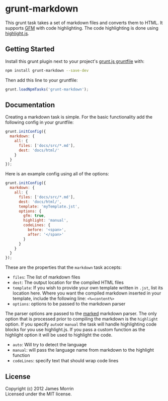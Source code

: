 # grunt-markdown

This grunt task takes a set of markdown files and converts them to HTML. It supports [GFM](http://github.github.com/github-flavored-markdown/) with code highlighting. The code highlighting is done using [highlight.js](http://softwaremaniacs.org/soft/highlight/en/).

## Getting Started
Install this grunt plugin next to your project's [grunt.js gruntfile](http://gruntjs.com/getting-started) with:

```bash
npm install grunt-markdown --save-dev
```

Then add this line to your gruntfile:

```javascript
grunt.loadNpmTasks('grunt-markdown');
```

## Documentation
Creating a markdown task is simple. For the basic functionality add the following config in your gruntfile:

```javascript
grunt.initConfig({
  markdown: {
    all: {
      files: ['docs/src/*.md'],
      dest: 'docs/html/'
    }  
  }  
});

```

Here is an example config using all of the options:

```javascript
grunt.initConfig({
  markdown: {
    all: {
      files: ['docs/src/*.md'],
      dest: 'docs/html/',
      template: 'myTemplate.jst',
      options: {
        gfm: true,
        highlight: 'manual',
        codeLines: {
          before: '<span>',
          after: '</span>'
        }
      }
    }  
  }  
});

```
These are the properties that the `markdown` task accepts:

* `files`: The list of markdown files
* `dest`: The output location for the compiled HTML files
* `template`: If you wish to provide your own template written in `.jst`, list its location here.  Where you want the compiled markdown inserted in your template, include the following line: `<%=content%>`
* `options`: options to be passed to the markdown parser

The parser options are passed to the [marked](https://github.com/chjj/marked) markdown parser. The only option that is processed prior to compiling the markdown is the `highlight` option. If you specify `auto`or `manual` the task will handle highlighting code blocks for you use highlight.js. If you pass a custom function as the highlight option it will be used to highlight the code.

* `auto`: Will try to detect the language
* `manual`: will pass the language name from markdown to the highlight function
* `codeLines`: specify text that should wrap code lines

## License
Copyright (c) 2012 James Morrin  
Licensed under the MIT license.
